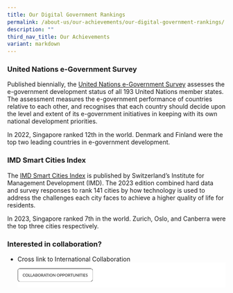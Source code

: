 ```yaml
---
title: Our Digital Government Rankings
permalink: /about-us/our-achievements/our-digital-government-rankings/
description: ""
third_nav_title: Our Achievements
variant: markdown
---
```

### United Nations e-Government Survey

Published biennially, the [United Nations e-Government Survey](https://publicadministration.un.org/egovkb/en-us/Reports/UN-E-Government-Survey-2022) assesses the e-government development status of all 193 United Nations member states. The assessment measures the e-government performance of countries relative to each other, and recognises that each country should decide upon the level and extent of its e-government initiatives in keeping with its own national development priorities.

In 2022, Singapore ranked 12th in the world. Denmark and Finland were the top two leading countries in e-government development.

### IMD Smart Cities Index

The [IMD Smart Cities Index](https://www.imd.org/wp-content/uploads/2023/04/smartcityindex-2023-v7.pdf) is published by Switzerland’s Institute for Management Development (IMD). The 2023 edition combined hard data and survey responses to rank 141 cities by how technology is used to address the challenges each city faces to achieve a higher quality of life for residents.

In 2023, Singapore ranked 7th in the world. Zurich, Oslo, and Canberra were the top three cities respectively.

### Interested in collaboration?
* Cross link to International Collaboration
![](/images/collaborate%20cta.png)